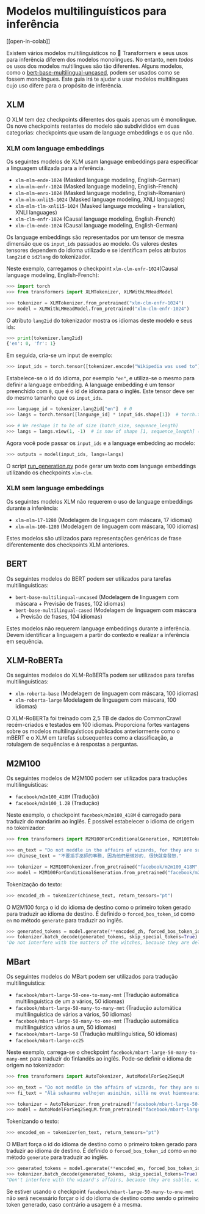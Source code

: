 <!--Copyright 2022 The HuggingFace Team. All rights reserved.

Licensed under the Apache License, Version 2.0 (the "License"); you may not use this file except in compliance with
the License. You may obtain a copy of the License at

http://www.apache.org/licenses/LICENSE-2.0

Unless required by applicable law or agreed to in writing, software distributed under the License is distributed on
an "AS IS" BASIS, WITHOUT WARRANTIES OR CONDITIONS OF ANY KIND, either express or implied. See the License for the
specific language governing permissions and limitations under the License.

⚠️ Note that this file is in Markdown but contain specific syntax for our doc-builder (similar to MDX) that may not be
rendered properly in your Markdown viewer.

-->

# Modelos multilinguísticos para inferência

[[open-in-colab]]

Existem vários modelos multilinguísticos no 🤗 Transformers e seus usos para inferência diferem dos modelos monolíngues.
No entanto, nem *todos* os usos dos modelos multilíngues são tão diferentes.
Alguns modelos, como o [bert-base-multilingual-uncased](https://huggingface.co/bert-base-multilingual-uncased),
podem ser usados como se fossem monolíngues. Este guia irá te ajudar a usar modelos multilíngues cujo uso difere
para o propósito de inferência.

## XLM

O XLM tem dez checkpoints diferentes dos quais apenas um é monolíngue.
Os nove checkpoints restantes do modelo são subdivididos em duas categorias:
checkpoints que usam de language embeddings e os que não.

### XLM com language embeddings

Os seguintes modelos de XLM usam language embeddings para especificar a linguagem utilizada para a inferência.

- `xlm-mlm-ende-1024` (Masked language modeling, English-German)
- `xlm-mlm-enfr-1024` (Masked language modeling, English-French)
- `xlm-mlm-enro-1024` (Masked language modeling, English-Romanian)
- `xlm-mlm-xnli15-1024` (Masked language modeling, XNLI languages)
- `xlm-mlm-tlm-xnli15-1024` (Masked language modeling + translation, XNLI languages)
- `xlm-clm-enfr-1024` (Causal language modeling, English-French)
- `xlm-clm-ende-1024` (Causal language modeling, English-German)

Os language embeddings são representados por um tensor de mesma dimensão que os `input_ids` passados ao modelo.
Os valores destes tensores dependem do idioma utilizado e se identificam pelos atributos `lang2id` e `id2lang` do tokenizador.

Neste exemplo, carregamos o checkpoint `xlm-clm-enfr-1024`(Causal language modeling, English-French):

```py
>>> import torch
>>> from transformers import XLMTokenizer, XLMWithLMHeadModel

>>> tokenizer = XLMTokenizer.from_pretrained("xlm-clm-enfr-1024")
>>> model = XLMWithLMHeadModel.from_pretrained("xlm-clm-enfr-1024")
```

O atributo `lang2id` do tokenizador mostra os idiomas deste modelo e seus ids:

```py
>>> print(tokenizer.lang2id)
{'en': 0, 'fr': 1}
```

Em seguida, cria-se um input de exemplo:

```py
>>> input_ids = torch.tensor([tokenizer.encode("Wikipedia was used to")])  # batch size of 1
```

Estabelece-se o id do idioma, por exemplo `"en"`, e utiliza-se o mesmo para definir a language embedding.
A language embedding é um tensor preenchido com `0`, que é o id de idioma para o inglês.
Este tensor deve ser do mesmo tamanho que os `input_ids`.

```py
>>> language_id = tokenizer.lang2id["en"]  # 0
>>> langs = torch.tensor([language_id] * input_ids.shape[1])  # torch.tensor([0, 0, 0, ..., 0])

>>> # We reshape it to be of size (batch_size, sequence_length)
>>> langs = langs.view(1, -1)  # is now of shape [1, sequence_length] (we have a batch size of 1)
```

Agora você pode passar os `input_ids` e a language embedding ao modelo:

```py
>>> outputs = model(input_ids, langs=langs)
```

O script [run_generation.py](https://github.com/huggingface/transformers/tree/master/examples/pytorch/text-generation/run_generation.py) pode gerar um texto com language embeddings utilizando os checkpoints `xlm-clm`.

### XLM sem language embeddings

Os seguintes modelos XLM não requerem o uso de language embeddings durante a inferência:

- `xlm-mlm-17-1280` (Modelagem de linguagem com máscara, 17 idiomas)
- `xlm-mlm-100-1280` (Modelagem de linguagem com máscara, 100 idiomas)

Estes modelos são utilizados para representações genéricas de frase diferentemente dos checkpoints XLM anteriores.

## BERT

Os seguintes modelos do BERT podem ser utilizados para tarefas multilinguísticas:

- `bert-base-multilingual-uncased` (Modelagem de linguagem com máscara + Previsão de frases, 102 idiomas)
- `bert-base-multilingual-cased` (Modelagem de linguagem com máscara + Previsão de frases, 104 idiomas)

Estes modelos não requerem language embeddings durante a inferência. Devem identificar a linguagem a partir
do contexto e realizar a inferência em sequência.

## XLM-RoBERTa

Os seguintes modelos do XLM-RoBERTa podem ser utilizados para tarefas multilinguísticas:

- `xlm-roberta-base` (Modelagem de linguagem com máscara, 100 idiomas)
- `xlm-roberta-large` Modelagem de linguagem com máscara, 100 idiomas)

O XLM-RoBERTa foi treinado com 2,5 TB de dados do CommonCrawl recém-criados e testados em 100 idiomas.
Proporciona fortes vantagens sobre os modelos multilinguísticos publicados anteriormente como o mBERT e o XLM em tarefas
subsequentes como a classificação, a rotulagem de sequências e à respostas a perguntas.

## M2M100

Os seguintes modelos de M2M100 podem ser utilizados para traduções multilinguísticas:

- `facebook/m2m100_418M` (Tradução)
- `facebook/m2m100_1.2B` (Tradução)

Neste exemplo, o checkpoint `facebook/m2m100_418M` é carregado para traduzir do mandarim ao inglês. É possível
estabelecer o idioma de origem no tokenizador:

```py
>>> from transformers import M2M100ForConditionalGeneration, M2M100Tokenizer

>>> en_text = "Do not meddle in the affairs of wizards, for they are subtle and quick to anger."
>>> chinese_text = "不要插手巫師的事務, 因為他們是微妙的, 很快就會發怒."

>>> tokenizer = M2M100Tokenizer.from_pretrained("facebook/m2m100_418M", src_lang="zh")
>>> model = M2M100ForConditionalGeneration.from_pretrained("facebook/m2m100_418M")
```

Tokenização do texto:

```py
>>> encoded_zh = tokenizer(chinese_text, return_tensors="pt")
```

O M2M100 força o id do idioma de destino como o primeiro token gerado para traduzir ao idioma de destino.
É definido o `forced_bos_token_id` como `en` no método `generate` para traduzir ao inglês.

```py
>>> generated_tokens = model.generate(**encoded_zh, forced_bos_token_id=tokenizer.get_lang_id("en"))
>>> tokenizer.batch_decode(generated_tokens, skip_special_tokens=True)
'Do not interfere with the matters of the witches, because they are delicate and will soon be angry.'
```

## MBart

Os seguintes modelos do MBart podem ser utilizados para tradução multilinguística:

- `facebook/mbart-large-50-one-to-many-mmt` (Tradução automática multilinguística de um a vários, 50 idiomas)
- `facebook/mbart-large-50-many-to-many-mmt` (Tradução automática multilinguística de vários a vários, 50 idiomas)
- `facebook/mbart-large-50-many-to-one-mmt` (Tradução automática multilinguística vários a um, 50 idiomas)
- `facebook/mbart-large-50` (Tradução multilinguística, 50 idiomas)
- `facebook/mbart-large-cc25`

Neste exemplo, carrega-se o checkpoint `facebook/mbart-large-50-many-to-many-mmt` para traduzir do finlandês ao inglês.
Pode-se definir o idioma de origem no tokenizador:

```py
>>> from transformers import AutoTokenizer, AutoModelForSeq2SeqLM

>>> en_text = "Do not meddle in the affairs of wizards, for they are subtle and quick to anger."
>>> fi_text = "Älä sekaannu velhojen asioihin, sillä ne ovat hienovaraisia ja nopeasti vihaisia."

>>> tokenizer = AutoTokenizer.from_pretrained("facebook/mbart-large-50-many-to-many-mmt", src_lang="fi_FI")
>>> model = AutoModelForSeq2SeqLM.from_pretrained("facebook/mbart-large-50-many-to-many-mmt")
```

Tokenizando o texto:

```py
>>> encoded_en = tokenizer(en_text, return_tensors="pt")
```

O MBart força o id do idioma de destino como o primeiro token gerado para traduzir ao idioma de destino.
É definido o `forced_bos_token_id` como `en` no método `generate` para traduzir ao inglês.

```py
>>> generated_tokens = model.generate(**encoded_en, forced_bos_token_id=tokenizer.lang_code_to_id("en_XX"))
>>> tokenizer.batch_decode(generated_tokens, skip_special_tokens=True)
"Don't interfere with the wizard's affairs, because they are subtle, will soon get angry."
```

Se estiver usando o checkpoint `facebook/mbart-large-50-many-to-one-mmt` não será necessário forçar o id do idioma de destino
como sendo o primeiro token generado, caso contrário a usagem é a mesma.
